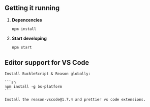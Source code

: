## Getting it running

1.  **Depencencies**

    ```sh
    npm install
    ```

2.  **Start developing**


    ```sh
    npm start
    ```

## Editor support for VS Code

    Install BuckleScript & Reason globally:

    ```sh
    npm install -g bs-platform
    ```

    Install the reason-vscode@1.7.4 and prettier vs code extensions.
